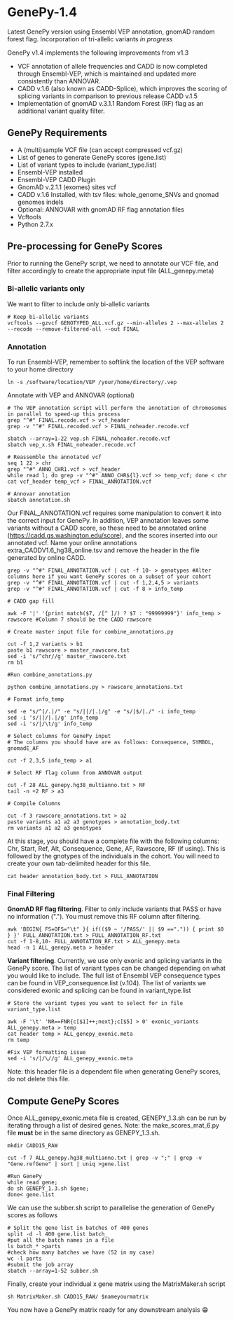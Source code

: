# GenePy-1.4
Latest GenePy version using Ensembl VEP annotation, gnomAD random forest flag. Incorporation of tri-allelic variants *in progress*

GenePy v1.4 implements the following improvements from v1.3
* VCF annotation of allele frequencies and CADD is now completed through Ensembl-VEP, which is maintained and updated more consistently than ANNOVAR.
* CADD v.1.6 (also known as CADD-Splice), which improves the scoring of splicing variants in comparison to previous release CADD v.1.5
* Implementation of gnomAD v.3.1.1 Random Forest (RF) flag as an additional variant quality filter.

## GenePy Requirements
* A (multi)sample VCF file (can accept compressed vcf.gz)
* List of genes to generate GenePy scores (gene.list)
* List of variant types to include (variant_type.list)
* Ensembl-VEP installed
* Ensembl-VEP CADD Plugin
* GnomAD v.2.1.1 (exomes) sites vcf
* CADD v.1.6 Installed, with tsv files: whole_genome_SNVs and gnomad genomes indels
* Optional: ANNOVAR with gnomAD RF flag annotation files
* Vcftools
* Python 2.7.x

## Pre-processing for GenePy Scores

Prior to running the GenePy script, we need to annotate our VCF file, and filter accordingly to create the appropriate input file (ALL_genepy.meta)

### Bi-allelic variants only

We want to filter to include only bi-allelic variants

```
# Keep bi-allelic variants
vcftools --gzvcf GENOTYPED_ALL.vcf.gz --min-alleles 2 --max-alleles 2 --recode --remove-filtered-all --out FINAL
```
### Annotation

To run Ensembl-VEP, remember to softlink the location of the VEP software to your home directory

```
ln -s /software/location/VEP /your/home/directory/.vep
```
Annotate with VEP and ANNOVAR (optional)

```
# The VEP annotation script will perform the annotation of chromosomes in parallel to speed-up this process 
grep "^#" FINAL.recode.vcf > vcf_header
grep -v "^#" FINAL.recoded.vcf > FINAL_noheader.recode.vcf

sbatch --array=1-22 vep.sh FINAL_noheader.recode.vcf
sbatch vep_x.sh FINAL_noheader.recode.vcf

# Reassemble the annotated vcf
seq 1 22 > chr
grep "^#" ANNO_CHR1.vcf > vcf_header
while read l; do grep -v "^#" ANNO_CHR${l}.vcf >> temp_vcf; done < chr
cat vcf_header temp_vcf > FINAL_ANNOTATION.vcf

# Annovar annotation
sbatch annotation.sh
```
Our FINAL_ANNOTATION.vcf requires some manipulation to convert it into the correct input for GenePy. In addition, VEP annotation leaves some variants without a CADD score, so these need to be annotated online (https://cadd.gs.washington.edu/score), and the scores inserted into our annotated vcf. Name your online annotations extra_CADDV1.6_hg38_online.tsv and remove the header in the file generated by online CADD.

```
grep -v "^#" FINAL_ANNOTATION.vcf | cut -f 10- > genotypes #Alter columns here if you want GenePy scores on a subset of your cohort
grep -v "^#" FINAL_ANNOTATION.vcf | cut -f 1,2,4,5 > variants
grep -v "^#" FINAL_ANNOTATION.vcf | cut -f 8 > info_temp

# CADD gap fill

awk -F '|' '{print match($7, /[^ ]/) ? $7 : "99999999"}' info_temp > rawscore #Column 7 should be the CADD rawscore

# Create master input file for combine_annotations.py

cut -f 1,2 variants > b1
paste b1 rawscore > master_rawscore.txt
sed -i 's/^chr//g' master_rawscore.txt
rm b1

#Run combine_annotations.py

python combine_annotations.py > rawscore_annotations.txt

# Format info_temp

sed -e "s/^|/.|/" -e "s/||/|.|/g" -e "s/|$/|./" -i info_temp
sed -i 's/||/|.|/g' info_temp
sed -i 's/|/\t/g' info_temp

# Select columns for GenePy input
# The columns you should have are as follows: Consequence, SYMBOL, gnomadE_AF

cut -f 2,3,5 info_temp > a1

# Select RF flag column from ANNOVAR output

cut -f 28 ALL_genepy.hg38_multianno.txt > RF
tail -n +2 RF > a3

# Compile Columns

cut -f 3 rawscore_annotations.txt > a2
paste variants a1 a2 a3 genotypes > annotation_body.txt
rm variants a1 a2 a3 genotypes
```
At this stage, you should have a complete file with the following columns: Chr, Start, Ref, Alt, Consequence, Gene, AF, Rawscore, RF (if using). This is followed by the gnotypes of the individuals in the cohort. You will need to create your own tab-delimited header for this file.

```
cat header annotation_body.txt > FULL_ANNOTATION
```
### Final Filtering

__GnomAD RF flag filtering__. Filter to only include variants that PASS or have no information ("."). You must remove this RF column after filtering.

```
awk 'BEGIN{ FS=OFS="\t" }{ if(($9 ~ '/PASS/' || $9 ==".")) { print $0 } }' FULL_ANNOTATION.txt > FULL_ANNOTATION_RF.txt
cut -f 1-8,10- FULL_ANNOTATION_RF.txt > ALL_genepy.meta
head -n 1 ALL_genepy.meta > header
```

__Variant filtering__. Currently, we use only exonic and splicing variants in the GenePy score. The list of variant types can be changed depending on what you would like to include. The full list of Ensembl VEP consequence types can be found in VEP_consequence.list (v.104). The list of variants we considered exonic and splicing can be found in variant_type.list

```
# Store the variant types you want to select for in file variant_type.list

awk -F '\t' 'NR==FNR{c[$1]++;next};c[$5] > 0' exonic_variants ALL_genepy.meta > temp
cat header temp > ALL_genepy_exonic.meta
rm temp

#Fix VEP formatting issue
sed -i 's/|/\//g' ALL_genepy_exonic.meta
```
Note: this header file is a dependent file when generating GenePy scores, do not delete this file.

## Compute GenePy Scores

Once ALL_genepy_exonic.meta file is created, GENEPY_1.3.sh can be run by iterating through a list of desired genes. Note: the make_scores_mat_6.py file __must__ be in the same directory as GENEPY_1.3.sh.

```
mkdir CADD15_RAW

cut -f 7 ALL_genepy.hg38_multianno.txt | grep -v ";" | grep -v "Gene.refGene" | sort | uniq >gene.list

#Run GenePy
while read gene;
do sh GENEPY_1.3.sh $gene;
done< gene.list
```

We can use the subber.sh script to parallelise the generation of GenePy scores as follows
```
# Split the gene list in batches of 400 genes
split -d -l 400 gene.list batch_
#put all the batch names in a file
ls batch_* >parts
#check how many batches we have (52 in my case)
wc -l parts
#submit the job array
sbatch --array=1-52 subber.sh
```
Finally, create your individual x gene matrix using the MatrixMaker.sh script
```
sh MatrixMaker.sh CADD15_RAW/ $nameyourmatrix
```

You now have a GenePy matrix ready for any downstream analysis :grin:
